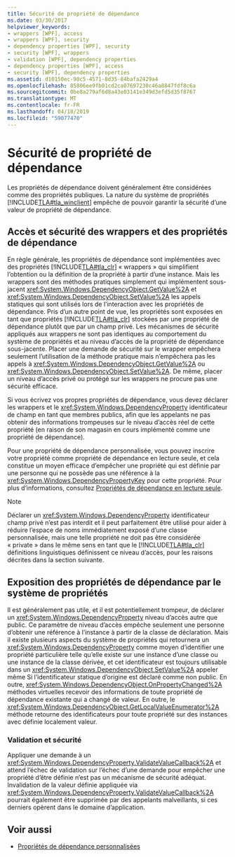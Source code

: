 ```yaml
---
title: Sécurité de propriété de dépendance
ms.date: 03/30/2017
helpviewer_keywords:
- wrappers [WPF], access
- wrappers [WPF], security
- dependency properties [WPF], security
- security [WPF], wrappers
- validation [WPF], dependency properties
- dependency properties [WPF], access
- security [WPF], dependency properties
ms.assetid: d10150ec-90c5-4571-8d35-84bafa2429a4
ms.openlocfilehash: 85806ee9fb01cd2ca07697230c46a8847fdf8c6a
ms.sourcegitcommit: 0be8a279af6d8a43e03141e349d3efd5d35f8767
ms.translationtype: MT
ms.contentlocale: fr-FR
ms.lasthandoff: 04/18/2019
ms.locfileid: "59077470"
---
```

# <a name="dependency-property-security"></a>Sécurité de propriété de dépendance
Les propriétés de dépendance doivent généralement être considérées comme des propriétés publiques. La nature du système de propriétés [!INCLUDE[TLA#tla_winclient](../../../../includes/tlasharptla-winclient-md.md)] empêche de pouvoir garantir la sécurité d’une valeur de propriété de dépendance.  

<a name="AccessSecurity"></a>   
## <a name="access-and-security-of-wrappers-and-dependency-properties"></a>Accès et sécurité des wrappers et des propriétés de dépendance  
 En règle générale, les propriétés de dépendance sont implémentées avec des propriétés [!INCLUDE[TLA#tla_clr](../../../../includes/tlasharptla-clr-md.md)] « wrappers » qui simplifient l’obtention ou la définition de la propriété à partir d’une instance. Mais les wrappers sont des méthodes pratiques simplement qui implémentent sous-jacent <xref:System.Windows.DependencyObject.GetValue%2A> et <xref:System.Windows.DependencyObject.SetValue%2A> les appels statiques qui sont utilisés lors de l’interaction avec les propriétés de dépendance. Pris d’un autre point de vue, les propriétés sont exposées en tant que propriétés [!INCLUDE[TLA#tla_clr](../../../../includes/tlasharptla-clr-md.md)] stockées par une propriété de dépendance plutôt que par un champ privé. Les mécanismes de sécurité appliqués aux wrappers ne sont pas identiques au comportement du système de propriétés et au niveau d’accès de la propriété de dépendance sous-jacente. Placer une demande de sécurité sur le wrapper empêchera seulement l’utilisation de la méthode pratique mais n’empêchera pas les appels à <xref:System.Windows.DependencyObject.GetValue%2A> ou <xref:System.Windows.DependencyObject.SetValue%2A>. De même, placer un niveau d’accès privé ou protégé sur les wrappers ne procure pas une sécurité efficace.  
  
 Si vous écrivez vos propres propriétés de dépendance, vous devez déclarer les wrappers et le <xref:System.Windows.DependencyProperty> identificateur de champ en tant que membres publics, afin que les appelants ne pas obtenir des informations trompeuses sur le niveau d’accès réel de cette propriété (en raison de son magasin en cours implémenté comme une propriété de dépendance).  
  
 Pour une propriété de dépendance personnalisée, vous pouvez inscrire votre propriété comme propriété de dépendance en lecture seule, et cela constitue un moyen efficace d’empêcher une propriété qui est définie par une personne qui ne possède pas une référence à la <xref:System.Windows.DependencyPropertyKey> pour cette propriété. Pour plus d’informations, consultez [Propriétés de dépendance en lecture seule](read-only-dependency-properties.md).  
  
> [!NOTE]
>  Déclarer un <xref:System.Windows.DependencyProperty> identificateur champ privé n’est pas interdit et il peut parfaitement être utilisé pour aider à réduire l’espace de noms immédiatement exposé d’une classe personnalisée, mais une telle propriété ne doit pas être considérée « private » dans le même sens en tant que le [!INCLUDE[TLA#tla_clr](../../../../includes/tlasharptla-clr-md.md)] définitions linguistiques définissent ce niveau d’accès, pour les raisons décrites dans la section suivante.  
  
<a name="PropertySystemExposure"></a>   
## <a name="property-system-exposure-of-dependency-properties"></a>Exposition des propriétés de dépendance par le système de propriétés  
 Il est généralement pas utile, et il est potentiellement trompeur, de déclarer un <xref:System.Windows.DependencyProperty> niveau d’accès autre que public. Ce paramètre de niveau d’accès empêche seulement une personne d’obtenir une référence à l’instance à partir de la classe de déclaration. Mais il existe plusieurs aspects du système de propriétés qui retournera un <xref:System.Windows.DependencyProperty> comme moyen d’identifier une propriété particulière telle qu’elle existe sur une instance d’une classe ou une instance de la classe dérivée, et cet identificateur est toujours utilisable dans un <xref:System.Windows.DependencyObject.SetValue%2A> appeler même Si l’identificateur statique d’origine est déclaré comme non public. En outre, <xref:System.Windows.DependencyObject.OnPropertyChanged%2A> méthodes virtuelles recevoir des informations de toute propriété de dépendance existante qui a changé de valeur. En outre, le <xref:System.Windows.DependencyObject.GetLocalValueEnumerator%2A> méthode retourne des identificateurs pour toute propriété sur des instances avec définie localement valeur.  
  
### <a name="validation-and-security"></a>Validation et sécurité  
 Appliquer une demande à un <xref:System.Windows.DependencyProperty.ValidateValueCallback%2A> et attend l’échec de validation sur l’échec d’une demande pour empêcher une propriété d’être définie n’est pas un mécanisme de sécurité adéquat. Invalidation de la valeur définie appliquée via <xref:System.Windows.DependencyProperty.ValidateValueCallback%2A> pourrait également être supprimée par des appelants malveillants, si ces derniers opèrent dans le domaine d’application.  
  
## <a name="see-also"></a>Voir aussi

- [Propriétés de dépendance personnalisées](custom-dependency-properties.md)
